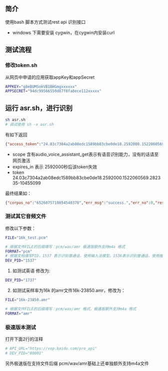 ## 简介

使用bash 脚本方式测试rest api 识别接口

- windows 下需要安装 cygwin，在cygwin内安装curl


## 测试流程

### 修改token.sh

从网页中申请的应用获取appKey和appSecret

```bash
APPKEY="g8eBUMSokVB1BHGmgxxxxxx"
APPSECRET="94dc99566550d87f8fa8ece112xxxxx"
```

## 运行 asr.sh，进行识别
```bash
sh asr.sh
# 调试使用 sh -x asr.sh
```
有如下返回

```json
{"access_token":"24.03c7304a2ab08edc1589bb83cbe0de18.2592000.1522060569.282335-10455099","session_key":"9mzdCyse3JwGR1cK\/XAkMMXTp7D7mQ+9ulfLpycoWHOuZQBmQtPSE9MnAF6kUNqDnAgnaoyjP\/qkYgtciDo9PKgyozlbIw==","scope":"public audio_voice_assistant_get audio_tts_post wise_adapt lebo_resource_base lightservice_public hetu_basic lightcms_map_poi kaidian_kaidian ApsMisTest_Test\u6743\u9650 vis-classify_flower bnstest_fasf lpq_\u5f00\u653e cop_helloScope ApsMis_fangdi_permission","refresh_token":"25.f54659f694f686cf574f8723d48cbe4d.315360000.1834828569.282335-10455099","session_secret":"e730778e4d239a4811ba6424556ef701","expires_in":2592000}
```

- scope 含有audio_voice_assistant_get表示有语音识别能力，没有的话请至网页激活
- expires_in 表示 2592000秒后该token失效
- token  24.03c7304a2ab08edc1589bb83cbe0de18.2592000.1522060569.282335-10455099



最终结果如：

```json
{"corpus_no":"6526075710854540378","err_msg":"success.","err_no":0,"result":["北京科技馆，"],"sn":"402172223481519470408"}
```

### 测试其它音频文件



修改以下参数：

```bash
FILE="16k_test.pcm"

# 根据文件FILE的后缀填写：pcm/wav/amr 极速版额外支持m4a 格式
FORMAT="pcm"
# 根据文档填写PID，1537 表示识别普通话，使用输入法模型。1536表示识别普通话，使用搜索模型
DEV_PID="1537"
```



1. 如测试英语 修改为:

```bash
DEV_PID="1737"
```

2. 如测试采样率为16k 的amr文件16k-23850.amr，修改为：

```bash
FILE="16k-23850.amr"

# 根据文件FILE的后缀填写：pcm/wav/amr 格式，极速版额外支持m4a 格式
FORMAT="amr"
```


### 极速版本测试
打开下面2行的注释

```bash
# API_URL="https://vop.baidu.com/pro_api"
# DEV_PID="80001"
```
另外极速版在支持文件后缀 pcm/wav/amr基础上还单独额外支持m4a文件 ​

